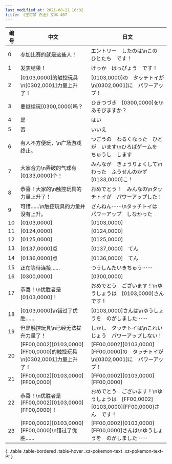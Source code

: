 ```yaml
---
last_modified_at: 2021-08-21 16:02
title: 《宝可梦 白金》文本 407
---
```

| 编号 | 中文 | 日文 |
| ---- | ---- | ---- |
| 0 | 参加比赛的就是这些人！ | エントリー　したのは\nこの　ひとたち　です！ |
| 1 | 发表结果！ | けっか　はっぴょう　です！ |
| 2 | [0103,0000]的触控玩具\n[0302,0001]力量上升了！ | [0103,0000]の　タッチトイが\n[0302,0001]に　パワーアップ！ |
| 3 | 要继续玩[0300,0000]吗？ | ひきつづき　[0300,0000]を\nあそびますか？ |
| 4 | 是 | はい |
| 5 | 否 | いいえ |
| 6 | 有人不方便玩，\n广场游戏终止。 | つごうの　わるくなった　ひとが　います\nひろばゲームを　ちゅうし　します |
| 7 | 大家合力\n弄破的气球有[0133,0000]个！ | みんなが　きょうりょくして\nわった　ふうせんのかず　[0133,0000]こ！ |
| 8 | 恭喜！大家的\n触控玩具的力量上升了！ | おめでとう！　みんなの\nタッチトイが　パワーアップした！ |
| 9 | 可惜……\n触控玩具的力量并没有上升。 | ざんねん⋯⋯\nタッチトイは　パワーアップ　しなかった |
| 10 | [0103,0000] | [0103,0000] |
| 11 | [0124,0000] | [0124,0000] |
| 12 | [0125,0000] | [0125,0000] |
| 13 | [0137,0000]点 | [0137,0000]　てん |
| 14 | [0136,0000]点 | [0136,0000]　てん |
| 15 | 正在等待连接…… | つうしんたいきちゅう⋯⋯ |
| 16 | [0300,0000] | [0300,0000] |
| 17 | 恭喜！\n优胜者是[0103,0000]！ | おめでとう　ございます！\nゆうしょうは　[0103,0000]さん　です！ |
| 18 | [0103,0000]\n错过了优胜…… | [0103,0000]さんは\nゆうしょうを　のがしました⋯⋯ |
| 19 | 但是触控玩具\n已经无法提升力量了！ | しかし　タッチトイは\nこれいじょう　パワーアップしない！ |
| 20 | [FF00,0002][0103,0000][FF00,0000]的触控玩具\n[0302,0001]力量上升了！ | [FF00,0002][0103,0000][FF00,0000]の　タッチトイが\n[0302,0001]に　パワーアップ！ |
| 21 | [FF00,0002][0103,0000][FF00,0000] | [FF00,0002][0103,0000][FF00,0000] |
| 22 | 恭喜！\n优胜者是[FF00,0002][0103,0000][FF00,0000]！ | おめでとう　ございます！\nゆうしょうは　[FF00,0002][0103,0000][FF00,0000]さん　です！ |
| 23 | [FF00,0002][0103,0000][FF00,0000]\n错过了优胜…… | [FF00,0002][0103,0000][FF00,0000]さんは\nゆうしょうを　のがしました⋯⋯ |
{: .table .table-bordered .table-hover .xz-pokemon-text .xz-pokemon-text-Pt }